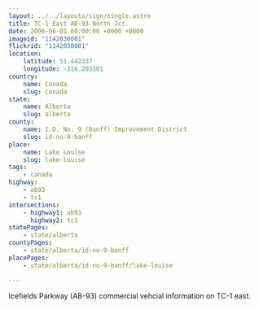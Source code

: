 ```yaml
---
layout: ../../layouts/sign/single.astro
title: TC-1 East AB-93 North Jct.
date: 2006-06-01 00:00:00 +0000 +0000
imageid: "1142030081"
flickrid: "1142030081"
location:
    latitude: 51.442337
    longitude: -116.203101
country:
    name: Canada
    slug: canada
state:
    name: Alberta
    slug: alberta
county:
    name: I.D. No. 9 (Banff) Improvement District
    slug: id-no-9-banff
place:
    name: Lake Louise
    slug: lake-louise
tags:
    - canada
highway:
    - ab93
    - tc1
intersections:
    - highway1: ab93
      highway2: tc1
statePages:
    - state/alberta
countyPages:
    - state/alberta/id-no-9-banff
placePages:
    - state/alberta/id-no-9-banff/lake-louise

---
```

Icefields Parkway (AB-93) commercial vehcial information on TC-1 east.